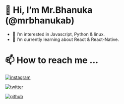 
# 👋 Hi, I’m Mr.Bhanuka (@mrbhanukab)

- 👀 I’m interested in Javascript, Python &  linux.
- 🌱 I’m currently learning about React & React-Native.

  
 # 📫 How to reach me ...   
    
[![instagram](https://img.shields.io/badge/Instagram-@_mr.bhanuka_-%23E1306C?style=for-the-badge&logo=Instagram&logoColor=white)](http://instagram.com/_mr.bhanuka_)

[![twitter](https://img.shields.io/badge/Twitter-mrbhanuka-%2300acee?style=for-the-badge&logo=Twitter&logoColor=white)](https://twitter.com/mrbhanuka)

[![github](https://img.shields.io/badge/Github-mrbhanukab-%23333?style=for-the-badge&logo=GitHub&logoColor=white)](https://github.com/mrbhanukab)
